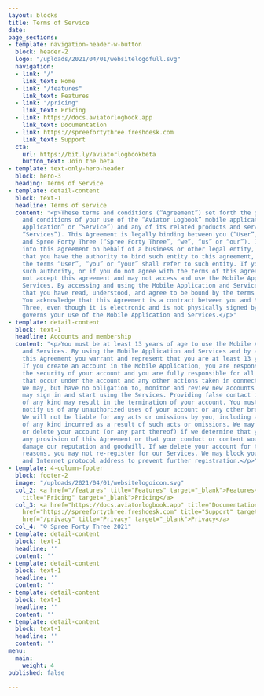 ```yaml
---
layout: blocks
title: Terms of Service
date: 
page_sections:
- template: navigation-header-w-button
  block: header-2
  logo: "/uploads/2021/04/01/websitelogofull.svg"
  navigation:
  - link: "/"
    link_text: Home
  - link: "/features"
    link_text: Features
  - link: "/pricing"
    link_text: Pricing
  - link: https://docs.aviatorlogbook.app
    link_text: Documentation
  - link: https://spreefortythree.freshdesk.com
    link_text: Support
  cta:
    url: https://bit.ly/aviatorlogbookbeta
    button_text: Join the beta
- template: text-only-hero-header
  block: hero-3
  heading: Terms of Service
- template: detail-content
  block: text-1
  headline: Terms of service
  content: "<p>These terms and conditions (“Agreement”) set forth the general terms
    and conditions of your use of the “Aviator Logbook” mobile application (“Mobile
    Application” or “Service”) and any of its related products and services (collectively,
    “Services”). This Agreement is legally binding between you (“User”, “you” or “your”)
    and Spree Forty Three (“Spree Forty Three”, “we”, “us” or “our”). If you are entering
    into this agreement on behalf of a business or other legal entity, you represent
    that you have the authority to bind such entity to this agreement, in which case
    the terms “User”, “you” or “your” shall refer to such entity. If you do not have
    such authority, or if you do not agree with the terms of this agreement, you must
    not accept this agreement and may not access and use the Mobile Application and
    Services. By accessing and using the Mobile Application and Services, you acknowledge
    that you have read, understood, and agree to be bound by the terms of this Agreement.
    You acknowledge that this Agreement is a contract between you and Spree Forty
    Three, even though it is electronic and is not physically signed by you, and it
    governs your use of the Mobile Application and Services.</p>"
- template: detail-content
  block: text-1
  headline: Accounts and membership
  content: "<p>You must be at least 13 years of age to use the Mobile Application
    and Services. By using the Mobile Application and Services and by agreeing to
    this Agreement you warrant and represent that you are at least 13 years of age.
    If you create an account in the Mobile Application, you are responsible for maintaining
    the security of your account and you are fully responsible for all activities
    that occur under the account and any other actions taken in connection with it.
    We may, but have no obligation to, monitor and review new accounts before you
    may sign in and start using the Services. Providing false contact information
    of any kind may result in the termination of your account. You must immediately
    notify us of any unauthorized uses of your account or any other breaches of security.
    We will not be liable for any acts or omissions by you, including any damages
    of any kind incurred as a result of such acts or omissions. We may suspend, disable,
    or delete your account (or any part thereof) if we determine that you have violated
    any provision of this Agreement or that your conduct or content would tend to
    damage our reputation and goodwill. If we delete your account for the foregoing
    reasons, you may not re-register for our Services. We may block your email address
    and Internet protocol address to prevent further registration.</p>"
- template: 4-column-footer
  block: footer-2
  image: "/uploads/2021/04/01/websitelogoicon.svg"
  col_2: <a href="/features" title="Features" target="_blank">Features</a><br><a href="/pricing"
    title="Pricing" target="_blank">Pricing</a>
  col_3: <a href="https://docs.aviatorlogbook.app" title="Documentation" target="_blank">Documentation</a><br><a
    href="https://spreefortythree.freshdesk.com" title="Support" target="_blank">Support</a><br><a
    href="/privacy" title="Privacy" target="_blank">Privacy</a>
  col_4: "© Spree Forty Three 2021"
- template: detail-content
  block: text-1
  headline: ''
  content: ''
- template: detail-content
  block: text-1
  headline: ''
  content: ''
- template: detail-content
  block: text-1
  headline: ''
  content: ''
- template: detail-content
  block: text-1
  headline: ''
  content: ''
menu:
  main:
    weight: 4
published: false

---
```

